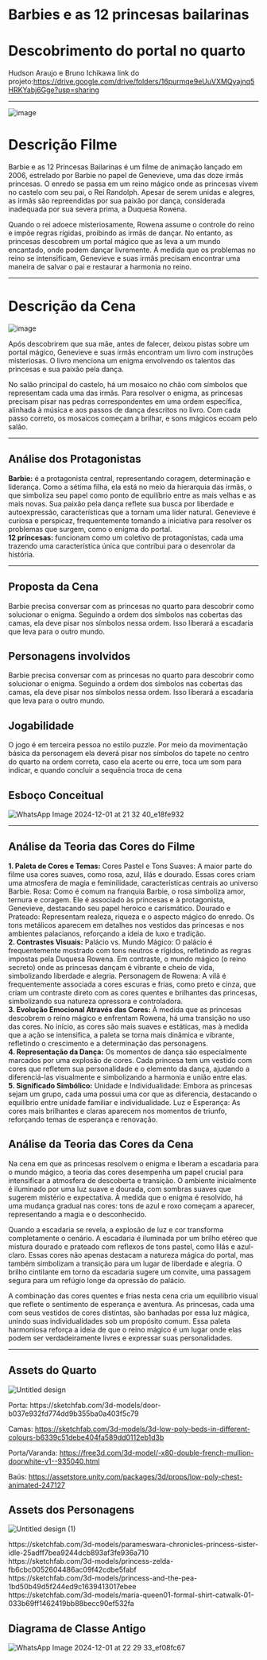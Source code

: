
# Barbies e as 12 princesas bailarinas
# Descobrimento do portal no quarto
Hudson Araujo e Bruno Ichikawa
link do projeto:https://drive.google.com/drive/folders/16purmqe9eUuVXMQyajnq5HRKYabj6Gge?usp=sharing
<hr>

![image](https://github.com/user-attachments/assets/49429753-88fc-424a-a061-f23d93ea32ba)

<h1>Descrição Filme</h1>
<p>
Barbie e as 12 Princesas Bailarinas é um filme de animação lançado em 2006, estrelado por Barbie no papel de Genevieve, uma das doze irmãs princesas. O enredo se passa em um reino mágico onde as princesas vivem no castelo com seu pai, o Rei Randolph. Apesar de serem unidas e alegres, as irmãs são repreendidas por sua paixão por dança, considerada inadequada por sua severa prima, a Duquesa Rowena.

Quando o rei adoece misteriosamente, Rowena assume o controle do reino e impõe regras rígidas, proibindo as irmãs de dançar. No entanto, as princesas descobrem um portal mágico que as leva a um mundo encantado, onde podem dançar livremente. À medida que os problemas no reino se intensificam, Genevieve e suas irmãs precisam encontrar uma maneira de salvar o pai e restaurar a harmonia no reino.
</p>
<hr>
<h1>Descrição da Cena</h1>

![image](https://github.com/user-attachments/assets/55ded1f9-26cf-46b6-ade6-8a6e59d25bcc)

<p>
Após descobrirem que sua mãe, antes de falecer, deixou pistas sobre um portal mágico, Genevieve e suas irmãs encontram um livro com instruções misteriosas. O livro menciona um enigma envolvendo os talentos das princesas e sua paixão pela dança.

No salão principal do castelo, há um mosaico no chão com símbolos que representam cada uma das irmãs. Para resolver o enigma, as princesas precisam pisar nas pedras correspondentes em uma ordem específica, alinhada à música e aos passos de dança descritos no livro. Com cada passo correto, os mosaicos começam a brilhar, e sons mágicos ecoam pelo salão.
</p>
<hr>
<h2>Análise dos Protagonistas</h2>
<p>
<strong>Barbie:</strong>
 é a protagonista central, representando coragem, determinação e liderança. Como a sétima filha, ela está no meio da hierarquia das irmãs, o que simboliza seu papel como ponto de equilíbrio entre as mais velhas e as mais novas. Sua paixão pela dança reflete sua busca por liberdade e autoexpressão, características que a tornam uma líder natural. Genevieve é curiosa e perspicaz, frequentemente tomando a iniciativa para resolver os problemas que surgem, como o enigma do portal.<br>
<strong>12 príncesas:</strong>
 funcionam como um coletivo de protagonistas, cada uma trazendo uma característica única que contribui para o desenrolar da história.
 <hr>
</p>
<h2>Proposta da Cena</h2>
<p>
Barbie precisa conversar com as princesas no quarto para descobrir como solucionar o enigma. Seguindo a ordem dos símbolos nas cobertas das camas, ela deve pisar nos símbolos nessa ordem. Isso liberará a escadaria que leva para o outro mundo.
</p>
<h2>Personagens involvidos</h2>
<p>
Barbie precisa conversar com as princesas no quarto para descobrir como solucionar o enigma. Seguindo a ordem dos símbolos nas cobertas das camas, ela deve pisar nos símbolos nessa ordem. Isso liberará a escadaria que leva para o outro mundo.
</p>
<h2>Jogabilidade</h2>
<p>
O jogo é em terceira pessoa no estilo puzzle. Por meio da movimentação básica da personagem ela deverá pisar nos símbolos do tapete no centro do quarto na ordem correta, caso ela acerte ou erre, toca um som para indicar, e quando concluir a sequência troca de cena
</p>
<h2>Esboço Conceitual</h2>

![WhatsApp Image 2024-12-01 at 21 32 40_e18fe932](https://github.com/user-attachments/assets/de9af9fd-a678-476e-b4fc-c1973237b45d)

<hr>
<h2>Análise da Teoria das Cores do Filme</h2>
<p>
<strong>1. Paleta de Cores e Temas:</strong>
Cores Pastel e Tons Suaves: A maior parte do filme usa cores suaves, como rosa, azul, lilás e dourado. Essas cores criam uma atmosfera de magia e feminilidade, características centrais ao universo Barbie.
Rosa: Como é comum na franquia Barbie, o rosa simboliza amor, ternura e coragem. Ele é associado às princesas e à protagonista, Genevieve, destacando seu papel heroico e carismático.
Dourado e Prateado: Representam realeza, riqueza e o aspecto mágico do enredo. Os tons metálicos aparecem em detalhes nos vestidos das princesas e nos ambientes palacianos, reforçando a ideia de luxo e tradição.<br>
<strong>2. Contrastes Visuais:</strong>
Palácio vs. Mundo Mágico: O palácio é frequentemente mostrado com tons neutros e rígidos, refletindo as regras impostas pela Duquesa Rowena. Em contraste, o mundo mágico (o reino secreto) onde as princesas dançam é vibrante e cheio de vida, simbolizando liberdade e alegria.
Personagem de Rowena: A vilã é frequentemente associada a cores escuras e frias, como preto e cinza, que criam um contraste direto com as cores quentes e brilhantes das princesas, simbolizando sua natureza opressora e controladora.<br>
<strong>3. Evolução Emocional Através das Cores:</strong>
À medida que as princesas descobrem o reino mágico e enfrentam Rowena, há uma transição no uso das cores. No início, as cores são mais suaves e estáticas, mas à medida que a ação se intensifica, a paleta se torna mais dinâmica e vibrante, refletindo o crescimento e a determinação das personagens.<br>
<strong>4. Representação da Dança:</strong>
Os momentos de dança são especialmente marcados por uma explosão de cores. Cada princesa tem um vestido com cores que refletem sua personalidade e o elemento da dança, ajudando a diferenciá-las visualmente e simbolizando a harmonia e união entre elas.<br>
<strong>5. Significado Simbólico:</strong>
Unidade e Individualidade: Embora as princesas sejam um grupo, cada uma possui uma cor que as diferencia, destacando o equilíbrio entre unidade familiar e individualidade.
Luz e Esperança: As cores mais brilhantes e claras aparecem nos momentos de triunfo, reforçando temas de esperança e renovação.
</p>
<h2>Análise da Teoria das Cores da Cena</h2>
<p>
Na cena em que as princesas resolvem o enigma e liberam a escadaria para o mundo mágico, a teoria das cores desempenha um papel crucial para intensificar a atmosfera de descoberta e transição. O ambiente inicialmente é iluminado por uma luz suave e dourada, com sombras suaves que sugerem mistério e expectativa. À medida que o enigma é resolvido, há uma mudança gradual nas cores: tons de azul e roxo começam a aparecer, representando a magia e o desconhecido.

Quando a escadaria se revela, a explosão de luz e cor transforma completamente o cenário. A escadaria é iluminada por um brilho etéreo que mistura dourado e prateado com reflexos de tons pastel, como lilás e azul-claro. Essas cores não apenas destacam a natureza mágica do portal, mas também simbolizam a transição para um lugar de liberdade e alegria. O brilho cintilante em torno da escadaria sugere um convite, uma passagem segura para um refúgio longe da opressão do palácio.

A combinação das cores quentes e frias nesta cena cria um equilíbrio visual que reflete o sentimento de esperança e aventura. As princesas, cada uma com seus vestidos de cores distintas, são banhadas por essa luz mágica, unindo suas individualidades sob um propósito comum. Essa paleta harmoniosa reforça a ideia de que o reino mágico é um lugar onde elas podem ser verdadeiramente livres e expressar suas personalidades.
</p>
<hr>
<h2>Assets do Quarto</h2>

![Untitled design](https://github.com/user-attachments/assets/2b4ba3d1-8060-47fe-9b55-8f4ed9200bbf)

<p>
Porta: https://sketchfab.com/3d-models/door-b037e932fd774dd9b355ba0a403f5c79

Camas: https://sketchfab.com/3d-models/3d-low-poly-beds-in-different-colours-b6339c51debe404fa589dd0112eb1d3b

Porta/Varanda: https://free3d.com/3d-model/-x80-double-french-mullion-doorwhite-v1--935040.html

Baús: https://assetstore.unity.com/packages/3d/props/low-poly-chest-animated-247127 
</p>
<h2>Assets dos Personagens</h2>

![Untitled design (1)](https://github.com/user-attachments/assets/f73fe230-bce5-42f8-a3f4-af82e5fcd4ab)

<p>
https://sketchfab.com/3d-models/parameswara-chronicles-princess-sister-idle-25adff7bea9244dcb893af3fe936a710
<br>
https://sketchfab.com/3d-models/princess-zelda-fb6cbc0052604486ac09f42cdbe5fabf
<br>
https://sketchfab.com/3d-models/princess-and-the-pea-1bd50b49d5f244ed9c1639413017ebee
<br>
https://sketchfab.com/3d-models/maria-queen01-formal-shirt-catwalk-01-033b69ff1462419bb88becc90ef532fa
</p>

<h2>Diagrama de Classe Antigo</h2>

![WhatsApp Image 2024-12-01 at 22 29 33_ef08fc67](https://github.com/user-attachments/assets/262892d7-8fc3-444f-98eb-c18dc349e796)












